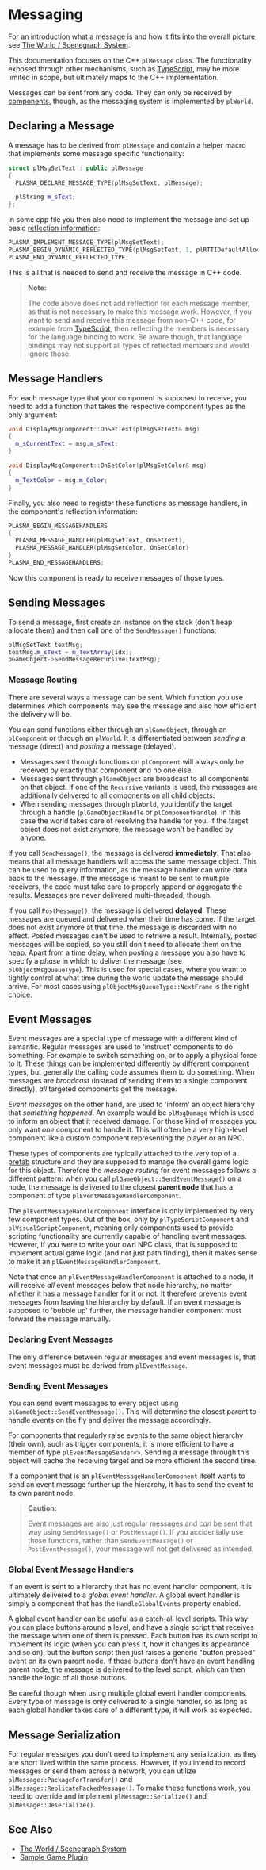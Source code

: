 # Messaging

For an introduction what a message is and how it fits into the overall picture, see [The World / Scenegraph System](world-overview.md).

This documentation focuses on the C++ `plMessage` class. The functionality exposed through other mechanisms, such as [TypeScript](../../custom-code/typescript/typescript-overview.md), may be more limited in scope, but ultimately maps to the C++ implementation.

Messages can be sent from any code. They can only be received by [components](components.md), though, as the messaging system is implemented by `plWorld`.

## Declaring a Message

A message has to be derived from `plMessage` and contain a helper macro that implements some message specific functionality:

<!-- BEGIN-DOCS-CODE-SNIPPET: message-decl -->
```cpp
struct plMsgSetText : public plMessage
{
  PLASMA_DECLARE_MESSAGE_TYPE(plMsgSetText, plMessage);

  plString m_sText;
};
```
<!-- END-DOCS-CODE-SNIPPET -->

In some cpp file you then also need to implement the message and set up basic [reflection information](../reflection-system.md):

<!-- BEGIN-DOCS-CODE-SNIPPET: message-impl -->
```cpp
PLASMA_IMPLEMENT_MESSAGE_TYPE(plMsgSetText);
PLASMA_BEGIN_DYNAMIC_REFLECTED_TYPE(plMsgSetText, 1, plRTTIDefaultAllocator<plMsgSetText>)
PLASMA_END_DYNAMIC_REFLECTED_TYPE;
```
<!-- END-DOCS-CODE-SNIPPET -->

This is all that is needed to send and receive the message in C++ code.

> **Note:**
>
> The code above does not add reflection for each message member, as that is not necessary to make this message work. However, if you want to send and receive this message from non-C++ code, for example from [TypeScript](../../custom-code/typescript/typescript-overview.md), then reflecting the members is necessary for the language binding to work. Be aware though, that language bindings may not support all types of reflected members and would ignore those.

## Message Handlers

For each message type that your component is supposed to receive, you need to add a function that takes the respective component types as the only argument:

<!-- BEGIN-DOCS-CODE-SNIPPET: message-handler-impl -->
```cpp
void DisplayMsgComponent::OnSetText(plMsgSetText& msg)
{
  m_sCurrentText = msg.m_sText;
}

void DisplayMsgComponent::OnSetColor(plMsgSetColor& msg)
{
  m_TextColor = msg.m_Color;
}
```
<!-- END-DOCS-CODE-SNIPPET -->

Finally, you also need to register these functions as message handlers, in the component's reflection information:

<!-- BEGIN-DOCS-CODE-SNIPPET: message-handler-block -->
```cpp
PLASMA_BEGIN_MESSAGEHANDLERS
{
  PLASMA_MESSAGE_HANDLER(plMsgSetText, OnSetText),
  PLASMA_MESSAGE_HANDLER(plMsgSetColor, OnSetColor)
}
PLASMA_END_MESSAGEHANDLERS;
```
<!-- END-DOCS-CODE-SNIPPET -->

Now this component is ready to receive messages of those types.

## Sending Messages

To send a message, first create an instance on the stack (don't heap allocate them) and then call one of the `SendMessage()` functions:

<!-- BEGIN-DOCS-CODE-SNIPPET: message-send-direct -->
```cpp
plMsgSetText textMsg;
textMsg.m_sText = m_TextArray[idx];
pGameObject->SendMessageRecursive(textMsg);
```
<!-- END-DOCS-CODE-SNIPPET -->

### Message Routing

There are several ways a message can be sent. Which function you use determines which components may see the message and also how efficient the delivery will be.

You can send functions either through an `plGameObject`, through an `plComponent` or through an `plWorld`. It is differentiated between *sending* a message (direct) and *posting* a message (delayed).

* Messages sent through functions on `plComponent` will always only be received by exactly that component and no one else.
* Messages sent through `plGameObject` are broadcast to all components on that object. If one of the `Recursive` variants is used, the messages are additionally delivered to all components on all child objects.
* When sending messages through `plWorld`, you identify the target through a handle (`plGameObjectHandle` or `plComponentHandle`). In this case the world takes care of resolving the handle for you. If the target object does not exist anymore, the message won't be handled by anyone.

If you call `SendMessage()`, the message is delivered **immediately**. That also means that all message handlers will access the same message object. This can be used to query information, as the message handler can write data back to the message. If the message is meant to be sent to multiple receivers, the code must take care to properly append or aggregate the results. Messages are never delivered multi-threaded, though.

If you call `PostMessage()`, the message is delivered **delayed**. These messages are queued and delivered when their time has come. If the target does not exist anymore at that time, the message is discarded with no effect. Posted messages can't be used to retrieve a result. Internally, posted messages will be copied, so you still don't need to allocate them on the heap.
Apart from a time delay, when posting a message you also have to specify a *phase* in which to deliver the message (see `plObjectMsgQueueType`). This is used for special cases, where you want to tightly control at what time during the world update the message should arrive. For most cases using `plObjectMsgQueueType::NextFrame` is the right choice.

## Event Messages

Event messages are a special type of message with a different kind of semantic. Regular messages are used to 'instruct' components to do something. For example to switch something on, or to apply a physical force to it. These things can be implemented differently by different component types, but generally the calling code assumes them to do something. When messages are *broadcast* (instead of sending them to a single component directly), *all* targeted components get the message.

*Event messages* on the other hand, are used to 'inform' an object hierarchy that *something happened*. An example would be `plMsgDamage` which is used to inform an object that it received damage. For these kind of messages you only want *one* component to handle it. This will often be a very high-level component like a custom component representing the player or an NPC.

These types of components are typically attached to the very top of a [prefab](../../prefabs/prefabs-overview.md) structure and they are supposed to manage the overall game logic for this object. Therefore the *message routing* for event messages follows a different pattern: when you call `plGameObject::SendEventMessage()` on a node, the message is delivered to the closest **parent node** that has a component of type `plEventMessageHandlerComponent`.

The `plEventMessageHandlerComponent` interface is only implemented by very few component types. Out of the box, only by `plTypeScriptComponent` and `plVisualScriptComponent`, meaning only components used to provide scripting functionality are currently capable of handling event messages. However, if you were to write your own NPC class, that is supposed to implement actual game logic (and not just path finding), then it makes sense to make it an `plEventMessageHandlerComponent`.

Note that once an `plEventMessageHandlerComponent` is attached to a node, it will receive *all* event messages below that node hierarchy, no matter whether it has a message handler for it or not. It therefore prevents event messages from leaving the hierarchy by default. If an event message is supposed to 'bubble up' further, the message handler component must forward the message manually.

### Declaring Event Messages

The only difference between regular messages and event messages is, that event messages must be derived from `plEventMessage`.

### Sending Event Messages

You can send event messages to every object using `plGameObject::SendEventMessage()`. This will determine the closest parent to handle events on the fly and deliver the message accordingly.

For components that regularly raise events to the same object hierarchy (their own), such as trigger components, it is more efficient to have a member of type `plEventMessageSender<>`. Sending a message through this object will cache the receiving target and be more efficient the second time.

If a component that is an `plEventMessageHandlerComponent` itself wants to send an event message further up the hierarchy, it has to send the event to its own parent node.

> **Caution:**
>
> Event messages are also just regular messages and *can* be sent that way using `SendMessage()` or `PostMessage()`. If you accidentally use those functions, rather than `SendEventMessage()` or `PostEventMessage()`, your message will not get delivered as intended.

### Global Event Message Handlers

If an event is sent to a hierarchy that has no event handler component, it is ultimately delivered to a *global event handler*. A global event handler is simply a component that has the `HandleGlobalEvents` property enabled.

A global event handler can be useful as a catch-all level scripts. This way you can place buttons around a level, and have a single script that receives the message when one of them is pressed. Each button has its own script to implement its logic (when you can press it, how it changes its appearance and so on), but the button script then just raises a generic "button pressed" event on its own parent node. If those buttons don't have an event handling parent node, the message is delivered to the level script, which can then handle the logic of all those buttons.

Be careful though when using multiple global event handler components. Every type of message is only delivered to a single handler, so as long as each global handler takes care of a different type, it will work as expected.

## Message Serialization

For regular messages you don't need to implement any serialization, as they are short lived within the same process. However, if you intend to record messages or send them across a network, you can utilize `plMessage::PackageForTransfer()` and `plMessage::ReplicatePackedMessage()`. To make these functions work, you need to override and implement `plMessage::Serialize()` and `plMessage::Deserialize()`.

## See Also


* [The World / Scenegraph System](world-overview.md)
* [Sample Game Plugin](../../../samples/sample-game-plugin.md)